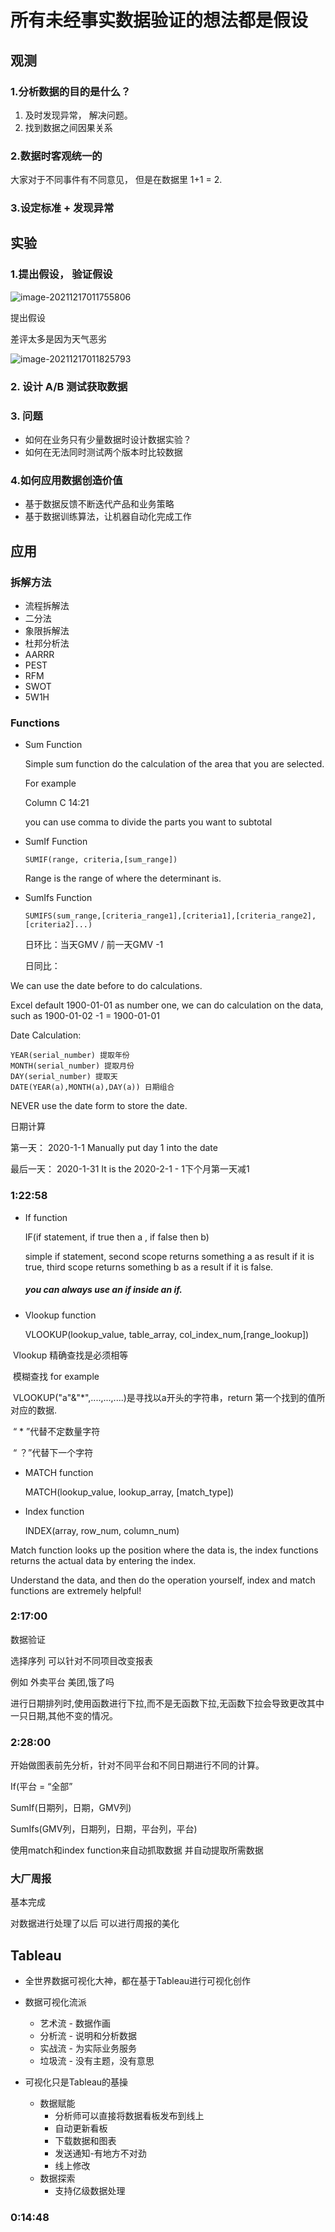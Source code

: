 # 所有未经事实数据验证的想法都是假设

## 观测

### 1.分析数据的目的是什么？

1. 及时发现异常， 解决问题。
2. 找到数据之间因果关系

### 2.数据时客观统一的

大家对于不同事件有不同意见， 但是在数据里 1+1 = 2.

### 3.设定标准 + 发现异常

## 实验

### 1.提出假设， 验证假设

![image-20211217011755806](C:\Users\lixin\AppData\Roaming\Typora\typora-user-images\image-20211217011755806.png)

提出假设

差评太多是因为天气恶劣

![image-20211217011825793](C:\Users\lixin\AppData\Roaming\Typora\typora-user-images\image-20211217011825793.png)

### 2. 设计 A/B 测试获取数据

### 3. 问题

- 如何在业务只有少量数据时设计数据实验？
- 如何在无法同时测试两个版本时比较数据

### 4.如何应用数据创造价值

- 基于数据反馈不断迭代产品和业务策略
- 基于数据训练算法，让机器自动化完成工作

## 应用

### 拆解方法

- 流程拆解法
- 二分法
- 象限拆解法
- 杜邦分析法
- AARRR
- PEST
- RFM
- SWOT
- 5W1H

### Functions 

* Sum Function

  Simple sum function do the calculation of the area that you are selected.

  For example

  Column C 14:21  
  
  you can use comma to divide the parts you want to subtotal

* SumIf Function

  ``` excel
  SUMIF(range, criteria,[sum_range])
  ```

  Range is the range of where the determinant is.

* SumIfs Function

  ``` Excel
  SUMIFS(sum_range,[criteria_range1],[criteria1],[criteria_range2],[criteria2]...)
  ```

  日环比：当天GMV / 前一天GMV -1

  日同比： 

We can use the date before to do calculations.

Excel default 1900-01-01 as number one, we can do calculation on the data, such as 1900-01-02 -1 = 1900-01-01

Date Calculation:

``` Excel
YEAR(serial_number) 提取年份
MONTH(serial_number) 提取月份
DAY(serial_number) 提取天
DATE(YEAR(a),MONTH(a),DAY(a)) 日期组合
```

NEVER use the date form to store the date.

日期计算

第一天： 2020-1-1 Manually put day 1 into the date

最后一天： 2020-1-31 It is the 2020-2-1 - 1下个月第一天减1

### 1:22:58



* If function

  IF(if statement, if true then a , if false then b)

  simple if statement, second scope returns something a as result if it is true, third scope returns something b as a result if it is false.

  ##### you can always use an if inside an if.

* Vlookup function

  VLOOKUP(lookup_value, table_array, col_index_num,[range_lookup])

​		Vlookup 精确查找是必须相等

​		模糊查找 for example 

​		VLOOKUP("a"&"*",....,...,....)是寻找以a开头的字符串，return		第一个找到的值所对应的数据.

​		“ * ”代替不定数量字符

​	    “ ？”代替下一个字符

* MATCH function

  MATCH(lookup_value, lookup_array, [match_type])

* Index function

  INDEX(array, row_num, column_num)

Match function looks up the position where the data is, the index functions returns the actual data by entering the index.

Understand the data, and then do the operation yourself, index and match functions are extremely helpful!

### 2:17:00

数据验证

选择序列 可以针对不同项目改变报表

例如 外卖平台 美团,饿了吗

进行日期排列时,使用函数进行下拉,而不是无函数下拉,无函数下拉会导致更改其中一只日期,其他不变的情况。

### 2:28:00

开始做图表前先分析，针对不同平台和不同日期进行不同的计算。

If(平台 = “全部”

SumIf(日期列，日期，GMV列)

SumIfs(GMV列，日期列，日期，平台列，平台)

使用match和index function来自动抓取数据 并自动提取所需数据



### 大厂周报

基本完成

对数据进行处理了以后 可以进行周报的美化

## Tableau

* 全世界数据可视化大神，都在基于Tableau进行可视化创作
* 数据可视化流派
  * 艺术流 - 数据作画
  * 分析流 - 说明和分析数据
  * 实战流 - 为实际业务服务
  * 垃圾流 - 没有主题，没有意思

* 可视化只是Tableau的基操
  * 数据赋能
    * 分析师可以直接将数据看板发布到线上
    * 自动更新看板
    * 下载数据和图表
    * 发送通知-有地方不对劲
    * 线上修改
  * 数据探索
    * 支持亿级数据处理

### 0:14:48

